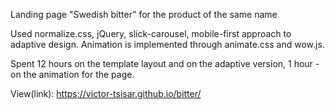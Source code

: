Landing page "Swedish bitter" for the product of the same name

Used normalize.css, jQuery, slick-carousel, mobile-first approach to adaptive design. Animation is implemented through animate.css and wow.js. 

Spent 12 hours on the template layout and on the adaptive version, 1 hour - on the animation for the page.

View(link): https://victor-tsisar.github.io/bitter/